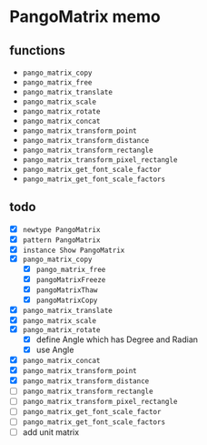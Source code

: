 PangoMatrix memo
================

functions
---------

* `pango_matrix_copy`
* `pango_matrix_free`
* `pango_matrix_translate`
* `pango_matrix_scale`
* `pango_matrix_rotate`
* `pango_matrix_concat`
* `pango_matrix_transform_point`
* `pango_matrix_transform_distance`
* `pango_matrix_transform_rectangle`
* `pango_matrix_transform_pixel_rectangle`
* `pango_matrix_get_font_scale_factor`
* `pango_matrix_get_font_scale_factors`

todo
----

* [x] `newtype PangoMatrix`
* [x] `pattern PangoMatrix`
* [x] `instance Show PangoMatrix`
* [x] `pango_matrix_copy`
	+ [x] `pango_matrix_free`
	+ [x] `pangoMatrixFreeze`
	+ [x] `pangoMatrixThaw`
	+ [x] `pangoMatrixCopy`
* [x] `pango_matrix_translate`
* [x] `pango_matrix_scale`
* [x] `pango_matrix_rotate`
	+ [x] define Angle which has Degree and Radian
	+ [x] use Angle
* [x] `pango_matrix_concat`
* [x] `pango_matrix_transform_point`
* [x] `pango_matrix_transform_distance`
* [ ] `pango_matrix_transform_rectangle`
* [ ] `pango_matrix_transform_pixel_rectangle`
* [ ] `pango_matrix_get_font_scale_factor`
* [ ] `pango_matrix_get_font_scale_factors`
* [ ] add unit matrix
